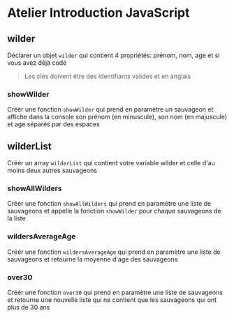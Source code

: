 # Atelier Introduction JavaScript

## wilder
Déclarer un objet `wilder` qui contient 4 propriétés:
  prénom, nom, age et si vous avez déjà codé

> Les clés doivent être des identifiants valides et en anglais

### showWilder
Créér une fonction `showWilder` qui prend en paramètre un sauvageon et affiche dans la console son prénom (en minuscule), son nom (en majuscule) et age séparés par des espaces

## wilderList
Créér un array `wilderList` qui contient votre variable wilder et celle d'au moins deux autres sauvageons

### showAllWilders
Créér une fonction `showAllWilders` qui prend en paramètre une liste de sauvageons et appelle la fonction `showWilder` pour chaque sauvageons de la liste

### wildersAverageAge
Créér une fonction `wildersAverageAge` qui prend en paramètre une liste de sauvageons et retourne la moyenne d'age des sauvageons

### over30
Créér une fonction `over30` qui prend en paramètre une liste de sauvageons et retourne une nouvelle liste qui ne contient que les sauvageons qui ont plus de 30 ans
